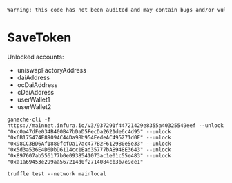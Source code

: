 ```diff
Warning: this code has not been audited and may contain bugs and/or vulnerabilities.
```

# SaveToken

Unlocked accounts:
- uniswapFactoryAddress
- daiAddress
- ocDaiAddress
- cDaiAddress
- userWallet1
- userWallet2

`ganache-cli -f https://mainnet.infura.io/v3/937291f44721429e8355a40325549eef --unlock "0xc0a47dFe034B400B47bDaD5FecDa2621de6c4d95" --unlock "0x6B175474E89094C44Da98b954EedeAC495271d0F" --unlock "0x98CC3BD6Af1880fcfDa17ac477B2F612980e5e33" --unlock "0x5d3a536E4D6DbD6114cc1Ead35777bAB948E3643" --unlock "0x897607ab556177b0e0938541073ac1e01c55e483" --unlock "0xa1a69453e299aa567214d0f2714084cb3b7e9ce1"`

 `truffle test --network mainlocal`
